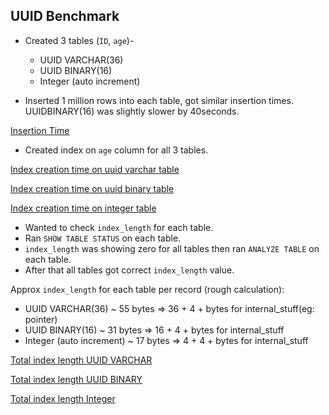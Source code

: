 ## UUID Benchmark

- Created 3 tables (`ID`, `age`)-
  - UUID VARCHAR(36)
  - UUID BINARY(16)
  - Integer (auto increment)

- Inserted 1 million rows into each table, got similar insertion times. UUIDBINARY(16) was slightly slower by 40seconds.

[Insertion Time](./uuid-insertion.png)

- Created index on `age` column for all 3 tables.

[Index creation time on uuid varchar table](./index-creation-on-uuid-varchar.png)


[Index creation time on uuid binary table](./index-on-uuid-binary.png)


[Index creation time on integer table](./index-on-int-auto-increment.png)

- Wanted to check `index_length` for each table.
- Ran `SHOW TABLE STATUS` on each table.
- `index_length` was showing zero for all tables then ran `ANALYZE TABLE` on each table.
- After that all tables got correct `index_length` value.

Approx `index_length` for each table per record (rough calculation):

- UUID VARCHAR(36) ~ 55 bytes => 36 + 4 + bytes for internal_stuff(eg: pointer)
- UUID BINARY(16) ~ 31 bytes => 16 + 4 + bytes for internal_stuff
- Integer (auto increment) ~ 17 bytes => 4 + 4 + bytes for internal_stuff

[Total index length UUID VARCHAR](./total-index-length-uuid-varchar.png)


[Total index length UUID BINARY](./total-index-length-uuid-binary.png)


[Total index length Integer](./total-index-length-int-auto-increment.png)
